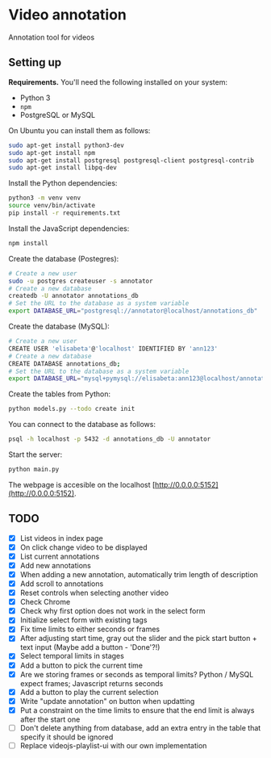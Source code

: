 # Video annotation

Annotation tool for videos

## Setting up

**Requirements.**
You'll need the following installed on your system:

* Python 3
* `npm`
* PostgreSQL or MySQL


On Ubuntu you can install them as follows:

```bash
sudo apt-get install python3-dev
sudo apt-get install npm
sudo apt-get install postgresql postgresql-client postgresql-contrib
sudo apt-get install libpq-dev
```

Install the Python dependencies:

```bash
python3 -m venv venv
source venv/bin/activate
pip install -r requirements.txt
```

Install the JavaScript dependencies:

```bash
npm install
```

Create the database (Postegres):

```bash
# Create a new user
sudo -u postgres createuser -s annotator
# Create a new database
createdb -U annotator annotations_db
# Set the URL to the database as a system variable
export DATABASE_URL="postgresql://annotator@localhost/annotations_db"
```

Create the database (MySQL):

```bash
# Create a new user
CREATE USER 'elisabeta'@'localhost' IDENTIFIED BY 'ann123'
# Create a new database
CREATE DATABASE annotations_db;
# Set the URL to the database as a system variable
export DATABASE_URL="mysql+pymysql://elisabeta:ann123@localhost/annotations_db";
```

Create the tables from Python:

```bash
python models.py --todo create init
```

You can connect to the database as follows:

```bash
psql -h localhost -p 5432 -d annotations_db -U annotator
```

Start the server:

```bash
python main.py
```

The webpage is accesible on the localhost [http://0.0.0.0:5152](http://0.0.0.0:5152).

## TODO

- [x] List videos in index page
- [x] On click change video to be displayed
- [x] List current annotations
- [x] Add new annotations
- [x] When adding a new annotation, automatically trim length of description
- [x] Add scroll to annotations
- [x] Reset controls when selecting another video
- [x] Check Chrome
- [x] Check why first option does not work in the select form
- [x] Initialize select form with existing tags
- [x] Fix time limits to either seconds or frames
- [x] After adjusting start time, gray out the slider and the pick start button + text input (Maybe add a button - 'Done'?!)
- [x] Select temporal limits in stages
- [x] Add a button to pick the current time
- [x] Are we storing frames or seconds as temporal limits? Python / MySQL expect frames; Javascript returns seconds
- [x] Add a button to play the current selection
- [X] Write "update annotation" on button when updatting
- [x] Put a constraint on the time limits to ensure that the end limit is always after the start one
- [ ] Don't delete anything from database, add an extra entry in the table that specify it should be ignored
- [ ] Replace videojs-playlist-ui with our own implementation
